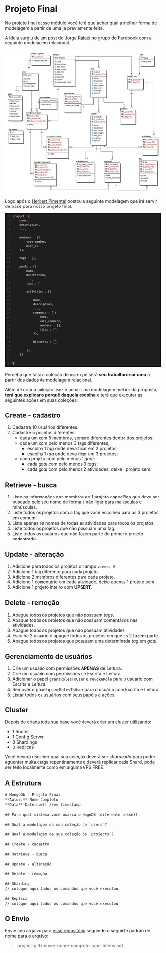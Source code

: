 # Projeto Final

No projeto final desse módulo você terá que achar qual a melhor forma de modelagem a partir de uma já previamente feita.

A ideia surgiu de um post do [Jorge Rafael](https://www.facebook.com/kurybr?fref=nf) no grupo do Facebook com a seguinte modelagem relacional.

![](./modeling/relational.jpg)

Logo após o [Herbert Pimentel](https://www.facebook.com/herbertpferreira?fref=ufi) postou a seguinte modelagem que irá servir de base para nosso projeto final.

![](./modeling/mongodb-start.jpg)

Perceba que falta a coleção de `user` que será **seu trabalho criar uma** a partir dos dados da modelagem relacional.

Além de criar a coleção `user` e achar uma modelagem melhor da proposta, **terá que explicar o porquê daquela escolha** e terá que executar as seguintes ações em suas coleções:

## Create - cadastro

1. Cadastre 10 usuários diferentes.
2. Cadastre 5 projetos diferentes.
    - cada um com 5 membros, sempre diferentes dentro dos projetos;
    - cada um com pelo menos 3 tags diferentes;
        - escolha 1 *tag* onde deva ficar em 2 projetos;
        - escolha 1 *tag* onde deva ficar em 3 projetos;
    - cada projeto com pelo menos 1 *goal*;
        - cada *goal* com pelo menos 3 *tags*;
        - cada *goal* com pelo menos 2 atividades, deixe 1 projeto sem.

## Retrieve - busca

1. Liste as informações dos membros de 1 projeto específico que deve ser buscado pelo seu nome de forma a não ligar para maiúsculas e minúsculas.
2. Liste todos os projetos com a tag que você escolheu para os 3 projetos em comum.
3. Liste apenas os nomes de todas as atividades para todos os projetos.
4. Liste todos os projetos que não possuam uma tag.
5. Liste todos os usuários que não fazem parte do primeiro projeto cadastrado.


## Update - alteração

1. Adicione para todos os projetos o campo `views: 0`.
2. Adicione 1 tag diferente para cada projeto.
3. Adicione 2 membros diferentes para cada projeto.
4. Adicione 1 comentário em cada atividade, deixe apenas 1 projeto sem.
5. Adicione 1 projeto inteiro com **UPSERT**.

## Delete - remoção

1. Apague todos os projetos que não possuam *tags*.
2. Apague todos os projetos que não possuam comentários nas atividades.
3. Apague todos os projetos que não possuam atividades.
4. Escolha 2 usuário e apague todos os projetos em que os 2 fazem parte.
5. Apague todos os projetos que possuam uma determinada *tag* em *goal*.

## Gerenciamento de usuários

1. Crie um usuário com permissões **APENAS** de Leitura.
2. Crie um usuário com permissões de Escrita e Leitura.
3. Adicionar o papel `grantRolesToUser` e `revokeRole` para o usuário com Escrita e Leitura.
4. Remover o papel `grantRolesToUser` para o usuário com Escrita e Leitura.
5. Listar todos os usuários com seus papéis e ações.

## Cluster

Depois de criada toda sua base você deverá criar um cluster utilizando:

- 1 Router
- 1 Config Server
- 3 Shardings
- 3 Replicas

Você deverá escolher qual sua coleção deverá ser *shardeada* para poder aguentar muita carga repentinamente e deverá replicar cada Shard, pode ser feito localmente como em alguma VPS FREE.


## A Estrutura

```
# MongoDb - Projeto Final
**Autor:** Nome Completo
**Data** Date.now() //em timestamp

## Para qual sistema você usaria o MogoDB (diferente desse)?

## Qual a modelagem da sua coleção de `users`?

## Qual a modelagem da sua coleção de `projects`?

## Create - cadastro

## Retrieve - busca

## Update - alteração

## Delete - remoção

## Sharding
// coloque aqui todos os comandos que você executou

## Replica
// coloque aqui todos os comandos que você executou

```

## O Envio

Envie seu arquivo para [esse repositório](https://github.com/Webschool-io/be-mean-instagram-mongodb-projects) seguindo o seguinte padrão de nome para o arquivo:

> project-githubuser-nome-completo-com-hífens.md


